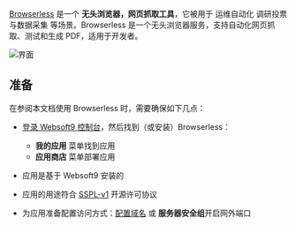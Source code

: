 [Browserless](https://www.browserless.io/) 是一个 **无头浏览器，网页抓取工具**，它被用于 运维自动化 调研投票与数据采集  等场景。Browserless 是一个无头浏览器服务，支持自动化网页抓取、测试和生成 PDF，适用于开发者。


![界面](https://libs.websoft9.com/Websoft9/DocsPicture/zh/browserless/browserless-gui-websoft9.png)


## 准备

在参阅本文档使用 Browserless 时，需要确保如下几点：

- [登录 Websoft9 控制台](./login-console)，然后找到（或安装）Browserless：
  - **我的应用** 菜单找到应用 
  - **应用商店** 菜单部署应用

- 应用是基于 Websoft9 安装的


- 应用的用途符合 [SSPL-v1](https://www.mongodb.com/licensing/server-side-public-license) 开源许可协议


- 为应用准备配置访问方式：[配置域名](./domain-set) 或 **服务器安全组**开启网外端口